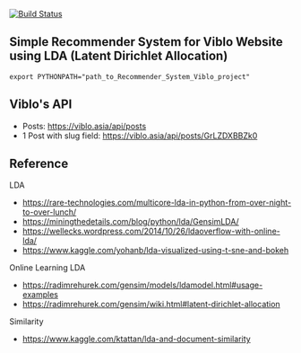 [![Build Status](https://travis-ci.org/huyhoang17/LDA_Viblo_Recommender_System.svg?branch=master)](https://travis-ci.org/huyhoang17/LDA_Viblo_Recommender_System)

Simple Recommender System for Viblo Website using LDA (Latent Dirichlet Allocation)
---

```
export PYTHONPATH="path_to_Recommender_System_Viblo_project"
```

Viblo's API
---

- Posts: https://viblo.asia/api/posts
- 1 Post with slug field: https://viblo.asia/api/posts/GrLZDXBBZk0


Reference
---

LDA
- https://rare-technologies.com/multicore-lda-in-python-from-over-night-to-over-lunch/
- https://miningthedetails.com/blog/python/lda/GensimLDA/
- https://wellecks.wordpress.com/2014/10/26/ldaoverflow-with-online-lda/
- https://www.kaggle.com/yohanb/lda-visualized-using-t-sne-and-bokeh

Online Learning LDA
- https://radimrehurek.com/gensim/models/ldamodel.html#usage-examples
- https://radimrehurek.com/gensim/wiki.html#latent-dirichlet-allocation

Similarity
- https://www.kaggle.com/ktattan/lda-and-document-similarity